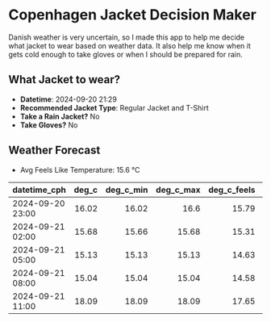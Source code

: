 
# Copenhagen Jacket Decision Maker

Danish weather is very uncertain, so I made this app to help me decide what jacket to wear based on weather data. 
It also help me know when it gets cold enough to take gloves or when I should be prepared for rain.

## What Jacket to wear?

- **Datetime**: 2024-09-20 21:29
- **Recommended Jacket Type**: Regular Jacket and T-Shirt
- **Take a Rain Jacket?** No
- **Take Gloves?** No

## Weather Forecast
- Avg Feels Like Temperature: 15.6 °C

| datetime_cph     |   deg_c |   deg_c_min |   deg_c_max |   deg_c_feels | weather   | wind   | rain   |
|:-----------------|--------:|------------:|------------:|--------------:|:----------|:-------|:-------|
| 2024-09-20 23:00 |   16.02 |       16.02 |       16.6  |         15.79 | Clear     | Low    | None   |
| 2024-09-21 02:00 |   15.68 |       15.66 |       15.68 |         15.31 | Clear     | Low    | None   |
| 2024-09-21 05:00 |   15.13 |       15.13 |       15.13 |         14.63 | Clouds    | Low    | None   |
| 2024-09-21 08:00 |   15.04 |       15.04 |       15.04 |         14.58 | Clouds    | Low    | None   |
| 2024-09-21 11:00 |   18.09 |       18.09 |       18.09 |         17.65 | Clouds    | Low    | None   |
        